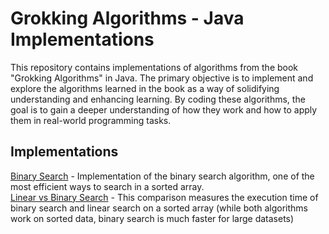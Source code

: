 # Grokking Algorithms - Java Implementations
This repository contains implementations of algorithms from the book "Grokking Algorithms" in Java. The primary objective is to implement and explore the algorithms learned in the book as a way of solidifying understanding and enhancing learning. By coding these algorithms, the goal is to gain a deeper understanding of how they work and how to apply them in real-world programming tasks.

## Implementations
[Binary Search](https://github.com/jwvIyx/grokking-algorithms-implementations-in-java/blob/main/binarysearch/BinarySearch.java) - Implementation of the binary search algorithm, one of the most efficient ways to search in a sorted array.  
[Linear vs Binary Search](https://github.com/jwvIyx/grokking-algorithms-implementations-in-java/blob/main/binarysearch/BinaryVsLinear.java) - This comparison measures the execution time of binary search and linear search on a sorted array (while both algorithms work on sorted data, binary search is much faster for large datasets)

